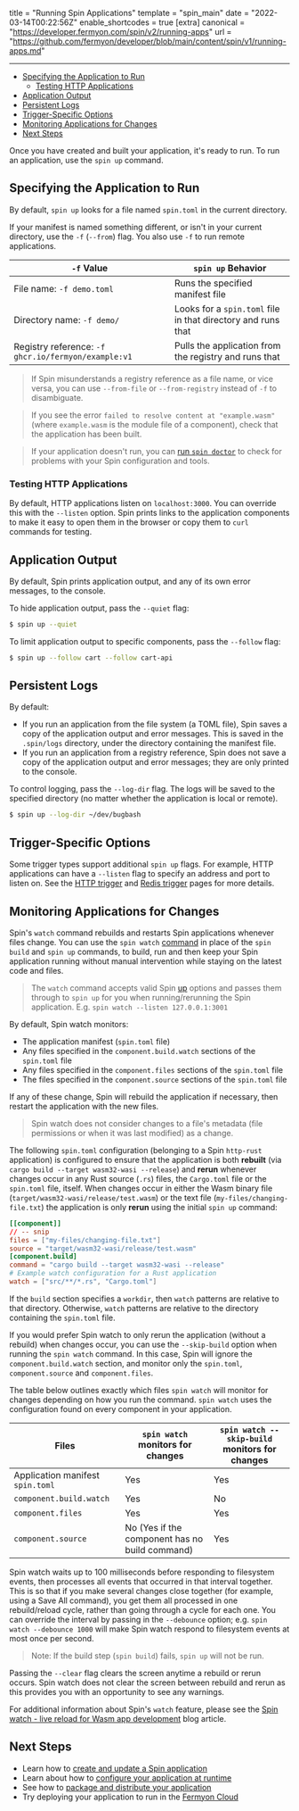 title = "Running Spin Applications"
template = "spin_main"
date = "2022-03-14T00:22:56Z"
enable_shortcodes = true
[extra]
canonical = "https://developer.fermyon.com/spin/v2/running-apps"
url = "https://github.com/fermyon/developer/blob/main/content/spin/v1/running-apps.md"

---
- [Specifying the Application to Run](#specifying-the-application-to-run)
  - [Testing HTTP Applications](#testing-http-applications)
- [Application Output](#application-output)
- [Persistent Logs](#persistent-logs)
- [Trigger-Specific Options](#trigger-specific-options)
- [Monitoring Applications for Changes](#monitoring-applications-for-changes)
- [Next Steps](#next-steps)

Once you have created and built your application, it's ready to run.  To run an application, use the `spin up` command.

## Specifying the Application to Run

By default, `spin up` looks for a file named `spin.toml` in the current directory.

If your manifest is named something different, or isn't in your current directory, use the `-f` (`--from`) flag. You also use `-f` to run remote applications.

| `-f` Value                      | `spin up` Behavior  |
|---------------------------------|---------------------|
| File name: `-f demo.toml`       | Runs the specified manifest file |
| Directory name: `-f demo/`      | Looks for a `spin.toml` file in that directory and runs that |
| Registry reference: `-f ghcr.io/fermyon/example:v1` | Pulls the application from the registry and runs that |

> If Spin misunderstands a registry reference as a file name, or vice versa, you can use `--from-file` or `--from-registry` instead of `-f` to disambiguate.

> If you see the error `failed to resolve content at "example.wasm"` (where `example.wasm` is the module file of a component), check that the application has been built.

> If your application doesn't run, you can [run `spin doctor`](./troubleshooting-application-dev.md) to check for problems with your Spin configuration and tools.

### Testing HTTP Applications

By default, HTTP applications listen on `localhost:3000`.  You can override this with the `--listen` option.  Spin prints links to the application components to make it easy to open them in the browser or copy them to `curl` commands for testing.

## Application Output

By default, Spin prints application output, and any of its own error messages, to the console.

To hide application output, pass the `--quiet` flag:

<!-- @selectiveCpy -->

```bash
$ spin up --quiet
```

To limit application output to specific components, pass the `--follow` flag:

<!-- @selectiveCpy -->

```bash
$ spin up --follow cart --follow cart-api
```

## Persistent Logs

By default:

* If you run an application from the file system (a TOML file), Spin saves a copy of the application output and error messages.  This is saved in the `.spin/logs` directory, under the directory containing the manifest file.
* If you run an application from a registry reference, Spin does not save a copy of the application output and error messages; they are only printed to the console.

To control logging, pass the `--log-dir` flag.  The logs will be saved to the specified directory (no matter whether the application is local or remote).

<!-- @selectiveCpy -->

```bash
$ spin up --log-dir ~/dev/bugbash
```

## Trigger-Specific Options

Some trigger types support additional `spin up` flags.  For example, HTTP applications can have a `--listen` flag to specify an address and port to listen on.  See the [HTTP trigger](http-trigger) and [Redis trigger](redis-trigger) pages for more details.

## Monitoring Applications for Changes

Spin's `watch` command rebuilds and restarts Spin applications whenever files change. You can use the `spin watch` [command](./cli-reference#watch) in place of the `spin build` and `spin up` commands, to build, run and then keep your Spin application running without manual intervention while staying on the latest code and files.

> The `watch` command accepts valid Spin [up](./cli-reference#up) options and passes them through to `spin up` for you when running/rerunning the Spin application.
E.g. `spin watch --listen 127.0.0.1:3001`

By default, Spin watch monitors:

* The application manifest (`spin.toml` file)
* Any files specified in the `component.build.watch` sections of the `spin.toml` file
* Any files specified in the `component.files` sections of the `spin.toml` file
* The files specified in the `component.source` sections of the `spin.toml` file

If any of these change, Spin will rebuild the application if necessary, then restart the application with the new files.

> Spin watch does not consider changes to a file's metadata (file permissions or when it was last modified) as a change.

The following `spin.toml` configuration (belonging to a Spin `http-rust` application) is configured to ensure that the application is both **rebuilt** (via `cargo build --target wasm32-wasi --release`) and **rerun** whenever changes occur in any Rust source (`.rs`) files, the `Cargo.toml` file or the `spin.toml` file, itself. When changes occur in either the Wasm binary file (`target/wasm32-wasi/release/test.wasm`) or the text file (`my-files/changing-file.txt`) the application is only **rerun** using the initial `spin up` command:

<!-- @nocpy -->

 ```toml
[[component]]
// -- snip
files = ["my-files/changing-file.txt"]
source = "target/wasm32-wasi/release/test.wasm"
[component.build]
command = "cargo build --target wasm32-wasi --release"
# Example watch configuration for a Rust application
watch = ["src/**/*.rs", "Cargo.toml"]
```

If the `build` section specifies a `workdir`, then `watch` patterns are relative to that directory. Otherwise, `watch` patterns are relative to the directory containing the `spin.toml` file.

If you would prefer Spin watch to only rerun the application (without a rebuild) when changes occur, you can use the `--skip-build` option when running the `spin watch` command.  In this case, Spin will ignore the `component.build.watch` section, and monitor only the `spin.toml`, `component.source` and `component.files`.

The table below outlines exactly which files `spin watch` will monitor for changes depending on how you run the command. `spin watch` uses the configuration found on every component in your application.

| Files                   | `spin watch` monitors for changes              | `spin watch --skip-build` monitors for changes |
| ----------------------- | ---------------------------------------------- | ---------------------------------------------- |
| Application manifest `spin.toml`   | Yes                                            | Yes                                            |
| `component.build.watch` | Yes                                            | No                                             |
| `component.files`       | Yes                                            | Yes                                            |
| `component.source`      | No (Yes if the component has no build command) | Yes  

Spin watch waits up to 100 milliseconds before responding to filesystem events, then processes all events that occurred in that interval together. This is so that if you make several changes close together (for example, using a Save All command), you get them all processed in one rebuild/reload cycle, rather than going through a cycle for each one. You can override the interval by passing in the `--debounce` option; e.g. `spin watch --debounce 1000` will make Spin watch respond to filesystem events at most once per second.

> Note: If the build step (`spin build`) fails, `spin up` will not be run.

Passing the `--clear` flag clears the screen anytime a rebuild or rerun occurs. Spin watch does not clear the screen between rebuild and rerun as this provides you with an opportunity to see any warnings.

For additional information about Spin's `watch` feature, please see the [Spin watch - live reload for Wasm app development](https://www.fermyon.com/blog/spin-watch-live-reloading) blog article.

## Next Steps

- Learn how to [create and update a Spin application](writing-apps)
- Learn about how to [configure your application at runtime](dynamic-configuration)
- See how to [package and distribute your application](registry-tutorial)
- Try deploying your application to run in the [Fermyon Cloud](/cloud/quickstart)
